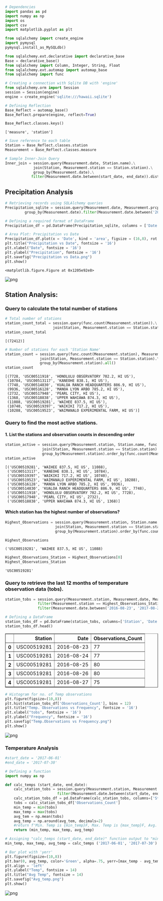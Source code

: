 

```python
# Dependencies
import pandas as pd
import numpy as np
import os
import csv
import matplotlib.pyplot as plt

from sqlalchemy import create_engine
import pymysql
pymysql.install_as_MySQLdb()

from sqlalchemy.ext.declarative import declarative_base
Base = declarative_base()
from sqlalchemy import Column, Integer, String, Float
from sqlalchemy.ext.automap import automap_base
from sqlalchemy import func
```


```python
# Creating a connection with Sqlite DB with 'engine' 
from sqlalchemy.orm import Session
session = Session(engine)
engine = create_engine('sqlite:///hawaii.sqlite')
```


```python
# Defining Reflection
Base_Reflect = automap_base()
Base_Reflect.prepare(engine, reflect=True)
```


```python
Base_Reflect.classes.keys()
```




    ['measure', 'station']




```python
# Save reference to each table
Station = Base_Reflect.classes.station
Measurement = Base_Reflect.classes.measure
```


```python
# Sample Inner-Join Query
Inner_join = session.query(Measurement.date, Station.name).\
             join(Station, Measurement.station == Station.station).\
             group_by(Measurement.date).\
            filter(Measurement.date.between(start_date, end_date)).distinct()
```

## Precipitation Analysis


```python
# Retrieving records using SQLAlchemy queries
Precipitation_sqlite = session.query(Measurement.date, Measurement.prcp).\
         group_by(Measurement.date).filter(Measurement.date.between('2016-08-23', '2017-08-23')).all()

# Defining a required format of DataFrame
Precipitation_df = pd.DataFrame(Precipitation_sqlite, columns = ['Date', 'Precipitation'])
```


```python
# Area Plot: Precipitation vs Date
Precipitation_df.plot(x = 'Date', kind = 'area', figsize = (16,8), rot = 70, fontsize = 16)
plt.title("Precipitation vs Date", fontsize = '16')
plt.xlabel("Date", fontsize = '16')
plt.ylabel("Precipitation", fontsize = '16')
plt.savefig("Precipitation vs Data.png")
plt.show()
```


    <matplotlib.figure.Figure at 0x1205e92e8>



![png](Climate_Analysis_files/Climate_Analysis_8_1.png)


## Station Analysis:

### Query to calculate the total number of stations


```python
# Total number of stations
station_count_total = session.query(func.count(Measurement.station)).\
                      join(Station, Measurement.station == Station.station).all()
station_count_total
```




    [(72412)]




```python
# Number of stations for each 'Station Name'
station_count = session.query(func.count(Measurement.station), Measurement.station, Station.name).\
                join(Station, Measurement.station == Station.station).\
                group_by(Measurement.station).all()
station_count
```




    [(7728, 'USC00511918', 'HONOLULU OBSERVATORY 702.2, HI US'),
     (10784, 'USC00513117', 'KANEOHE 838.1, HI US'),
     (7748, 'USC00514830', 'KUALOA RANCH HEADQUARTERS 886.9, HI US'),
     (9936, 'USC00516128', 'MANOA LYON ARBO 785.2, HI US'),
     (2732, 'USC00517948', 'PEARL CITY, HI US'),
     (1368, 'USC00518838', 'UPPER WAHIAWA 874.3, HI US'),
     (11088, 'USC00519281', 'WAIHEE 837.5, HI US'),
     (10740, 'USC00519397', 'WAIKIKI 717.2, HI US'),
     (10288, 'USC00519523', 'WAIMANALO EXPERIMENTAL FARM, HI US')]



### Query to find the most active stations.

#### 1. List the stations and observation counts in descending order


```python
station_active = session.query(Measurement.station, Station.name, func.count(Measurement.tobs)).\
                 join(Station, Measurement.station == Station.station).\
                 group_by(Measurement.station).order_by(func.count(Measurement.tobs).desc()).all()
station_active
```




    [('USC00519281', 'WAIHEE 837.5, HI US', 11088),
     ('USC00513117', 'KANEOHE 838.1, HI US', 10784),
     ('USC00519397', 'WAIKIKI 717.2, HI US', 10740),
     ('USC00519523', 'WAIMANALO EXPERIMENTAL FARM, HI US', 10288),
     ('USC00516128', 'MANOA LYON ARBO 785.2, HI US', 9936),
     ('USC00514830', 'KUALOA RANCH HEADQUARTERS 886.9, HI US', 7748),
     ('USC00511918', 'HONOLULU OBSERVATORY 702.2, HI US', 7728),
     ('USC00517948', 'PEARL CITY, HI US', 2732),
     ('USC00518838', 'UPPER WAHIAWA 874.3, HI US', 1368)]



#### Which station has the highest number of observations?


```python
Highest_Observations = session.query(Measurement.station, Station.name, func.count(Measurement.tobs)).\
                       join(Station, Measurement.station == Station.station).\
                       group_by(Measurement.station).order_by(func.count(Measurement.tobs).desc()).first()

Highest_Observations
```




    ('USC00519281', 'WAIHEE 837.5, HI US', 11088)




```python
Highest_Observations_Station = Highest_Observations[0]
Highest_Observations_Station
```




    'USC00519281'



### Query to retrieve the last 12 months of temperature observation data (tobs).


```python
station_tobs = session.query(Measurement.station, Measurement.date, Measurement.tobs).\
               filter(Measurement.station == Highest_Observations_Station).\
               filter(Measurement.date.between('2016-08-23', '2017-08-23')).all()   
```


```python
# Defining a DataFrame
station_tobs_df = pd.DataFrame(station_tobs, columns=['Station', 'Date', 'Observations_Count'])
station_tobs_df.head()
```




<div>
<style>
    .dataframe thead tr:only-child th {
        text-align: right;
    }

    .dataframe thead th {
        text-align: left;
    }

    .dataframe tbody tr th {
        vertical-align: top;
    }
</style>
<table border="1" class="dataframe">
  <thead>
    <tr style="text-align: right;">
      <th></th>
      <th>Station</th>
      <th>Date</th>
      <th>Observations_Count</th>
    </tr>
  </thead>
  <tbody>
    <tr>
      <th>0</th>
      <td>USC00519281</td>
      <td>2016-08-23</td>
      <td>77</td>
    </tr>
    <tr>
      <th>1</th>
      <td>USC00519281</td>
      <td>2016-08-24</td>
      <td>77</td>
    </tr>
    <tr>
      <th>2</th>
      <td>USC00519281</td>
      <td>2016-08-25</td>
      <td>80</td>
    </tr>
    <tr>
      <th>3</th>
      <td>USC00519281</td>
      <td>2016-08-26</td>
      <td>80</td>
    </tr>
    <tr>
      <th>4</th>
      <td>USC00519281</td>
      <td>2016-08-27</td>
      <td>75</td>
    </tr>
  </tbody>
</table>
</div>




```python
# Histogram for no. of Temp observations
plt.figure(figsize=(10,8))
plt.hist(station_tobs_df['Observations_Count'], bins = 12)
plt.title("Temp. Observations vs Frequency", fontsize = '16')
plt.xlabel("tobs", fontsize = '16')
plt.ylabel("Frequency", fontsize = '16')
plt.savefig("Temp.Observations vs Frequency.png")
plt.show()
```


![png](Climate_Analysis_files/Climate_Analysis_22_0.png)


### Temperature Analysis


```python
#start_date = '2017-06-01'
#end_date = '2017-07-30'
```


```python
# Defining a function
import numpy as np

def calc_temps (start_date, end_date):
    calc_station_tobs = session.query(Measurement.station, Measurement.date, Measurement.tobs).\
                        filter(Measurement.date.between(start_date, end_date)).all()
    calc_station_tobs_df = pd.DataFrame(calc_station_tobs, columns=['Station', 'Date', 'Observations_Count'])
    tobs = calc_station_tobs_df['Observations_Count']
    min_temp = min(tobs)
    max_temp = max(tobs)
    avg_tem = np.mean(tobs)
    avg_temp = np.around(avg_tem, decimals=2)
    #return f'Min. Temp is {min_temp}F, Max. Temp is {max_temp}F, Avg. Temp is {avg_temp}F'
    return (min_temp, max_temp, avg_temp)
```


```python
# Assigning "calc_temps (start_date, end_date)" function output to "min_temp, max_temp, avg_temp" 
min_temp, max_temp, avg_temp = calc_temps ('2017-06-01', '2017-07-30')
```


```python
# Bar plot with 'yerr'
plt.figure(figsize=(10,8))
plt.bar(0, avg_temp, color='Green', alpha=.75, yerr=[max_temp - avg_temp])
plt.align = 'left'
plt.ylabel("Temp", fontsize = 14)
plt.title("Avg Temp", fontsize = 14)
plt.savefig("Avg_temp.png")
plt.show()
```


![png](Climate_Analysis_files/Climate_Analysis_27_0.png)

